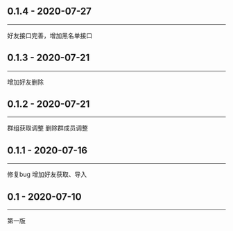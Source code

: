 
## 0.1.4 - 2020-07-27
----
好友接口完善，增加黑名单接口

## 0.1.3 - 2020-07-21
----
增加好友删除

## 0.1.2 - 2020-07-21
----
群组获取调整
删除群成员调整

## 0.1.1 - 2020-07-16
----
修复bug
增加好友获取、导入

## 0.1 - 2020-07-10
----
第一版
